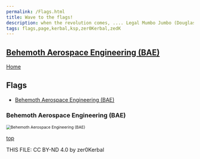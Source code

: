 ```yaml
---
permalink: /Flags.html
title: Wave to the flags!
description: when the revolution comes, .... Legal Mumbo Jumbo (Douglas Adams)
tags: flags,page,kerbal,ksp,zer0Kerbal,zedK
---
```

<!--
Flags.md v1.0.0.0
Behemoth Aerospace Engineering (BAE)
created: 01 Jul 2023
updated: 

TEMPLATE: Flags.md v1.0.0.0
created: 24 Apr 2023
updated: 

THIS FILE: CC BY-ND 4.0 by zer0Kerbal -->

<script src="https://kit.fontawesome.com/0ea5493613.js" crossorigin="anonymous"></script>
<i class="fa fa-gear fa-spin fa-3x" style="color: firebrick"></i>

## [Behemoth Aerospace Engineering (BAE)][mod]

[Home](./index.md)

## Flags

<!-- no toc -->
* [Behemoth Aerospace Engineering (BAE)](#behemoth-aerospace-engineering-bae)

### Behemoth Aerospace Engineering (BAE)

 <img src="https://raw.githubusercontent.com/zer0Kerbal/BehemothAerospaceEngineering/master/docs/Flags/vehemoth.png" alt="Behemoth Aerospace Engineering (BAE)" style="zoom:75%;" />

[top](#flags)

THIS FILE: CC BY-ND 4.0 by zer0Kerbal

[mod]: https://www.curseforge.com/kerbal/ksp-mods/BehemothAerospaceEngineering "Behemoth Aerospace Engineering (BAE)"